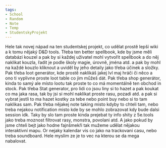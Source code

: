 ```yaml
---
tags:
- School
- Random
- Note
- Temp
- StudentskyProjekt
---
```


Hele tak novej nápad na ten studentskej projekt, co udělat prostě lepší wiki a k tomu nějaký D&D tools. Třeba ten better spellbook, kde by jsme měli databázi kouzel a pak by si každej uživatel mohl vytvořit spellbook a do něj naklikat kouzla, řadit je podle školy magie, úrovně, jména atd. a pak by mohl na každé kouzlo kliknout a uviděl by jeho detaily jako třeba účinek a složky. Pak třeba loot generátor, kde prostě naklikáš jakej lvl maj hráči či něco a ono ti vyplivne proste loot table co jim můžeš dát. Pak třeba shop generátor, kinda to samý ale místo lootu tak proste to co má momentálně ten obchod in stock. Pak třeba Stat generator, pro lidi co jsou liny si to hazet a pak koukat co ma jaka rasa, tak by jsi si mohl naklikat proste rasu, pozadi atd. a pak si vybrat jestli to ma hazet kostky za tebe nebo point buy nebo si to tam naklikas sam. Pak třeba nějakej note taking misto kdyby to chteli tam, nebo treba nejakou notification misto kde by se mohlo zobrazovat kdy bude dalsi session idk. Taky by slo tam proste kinda prejebat ty info shity z 5e.tools jako treba moznost filtrovat rasy, monstra, povolani atd. A jako pokud by jsme chteli bejt jako hodne fajnšmekři tak mužeme udělat nějakou interaktivní mapu. Or nejaky kalendar vis co jako na trackovani casu, nebo treba soundboard. Hele myslim ze je to vec na kterou se da mega nabalovat.
